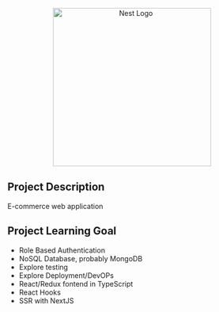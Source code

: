 <p align="center">
  <a href="http://nestjs.com/" target="blank"><img src="https://nestjs.com/img/logo_text.svg" width="320" alt="Nest Logo" /></a>
</p>


## Project Description

E-commerce web application

## Project Learning Goal

- Role Based Authentication
- NoSQL Database, probably MongoDB
- Explore testing
- Explore Deployment/DevOPs
- React/Redux fontend in TypeScript
- React Hooks
- SSR with NextJS